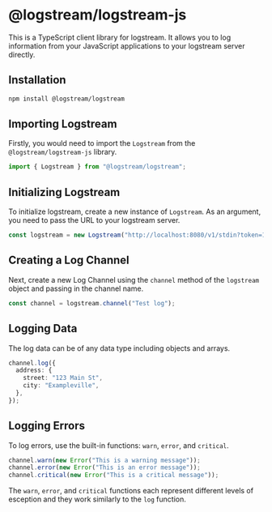 # @logstream/logstream-js

This is a TypeScript client library for logstream. It allows you to log information from your JavaScript applications to your logstream server directly.

## Installation

```bash
npm install @logstream/logstream
```

## Importing Logstream

Firstly, you would need to import the `Logstream` from the `@logstream/logstream-js` library.

```typescript
import { Logstream } from "@logstream/logstream";
```

## Initializing Logstream

To initialize logstream, create a new instance of `Logstream`. As an argument, you need to pass the URL to your logstream server.

```typescript
const logstream = new Logstream("http://localhost:8080/v1/stdin?token=123");
```

## Creating a Log Channel

Next, create a new Log Channel using the `channel` method of the `logstream` object and passing in the channel name.

```typescript
const channel = logstream.channel("Test log");
```

## Logging Data

The log data can be of any data type including objects and arrays.

```typescript
channel.log({
  address: {
    street: "123 Main St",
    city: "Exampleville",
  },
});
```

## Logging Errors

To log errors, use the built-in functions: `warn`, `error`, and `critical`.

```typescript
channel.warn(new Error("This is a warning message"));
channel.error(new Error("This is an error message"));
channel.critical(new Error("This is a critical message"));
```

The `warn`, `error`, and `critical` functions each represent different levels of esception and they work similarly to the `log` function.